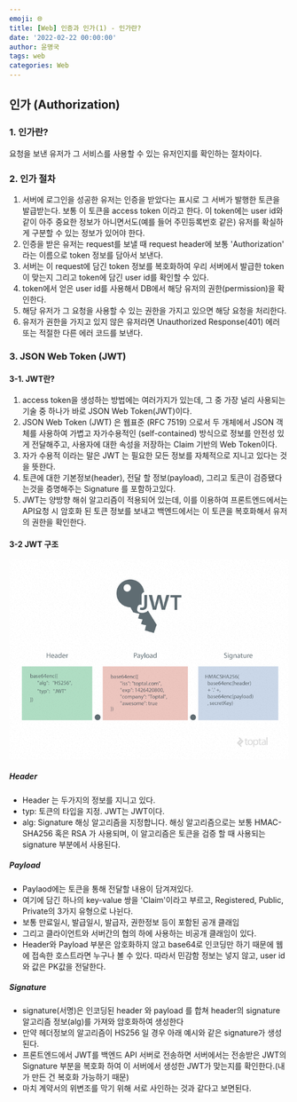 ```yaml
---
emoji: 🌐
title: [Web] 인증과 인가(1) - 인가란?
date: '2022-02-22 00:00:00'
author: 윤명국
tags: web
categories: Web
---
```


## 인가 (Authorization)

### 1. 인가란?

요청을 보낸 유저가 그 서비스를 사용할 수 있는 유저인지를 확인하는 절차이다.

### 2. 인가 절차

1. 서버에 로그인을 성공한 유저는 인증을 받았다는 표시로 그 서버가 발행한 토큰을 발급받는다.
보통 이 토큰을 access token 이라고 한다. 이 token에는 user id와 같이 아주 중요한 정보가 아니면서도(예를 들어 주민등록번호 같은) 유저를 확실하게 구분할 수 있는 정보가 있어야 한다.
2. 인증을 받은 유저는 request를 보낼 때 request header에 보통 'Authorization' 라는 이름으로 token 정보를 담아서 보낸다.
3. 서버는 이 request에 담긴 token 정보를 복호화하여 우리 서버에서 발급한 token이 맞는지 그리고 token에 담긴 user id를 확인할 수 있다.
4. token에서 얻은 user id를 사용해서 DB에서 해당 유저의 권한(permission)을 확인한다.
5. 해당 유저가 그 요청을 사용할 수 있는 권한을 가지고 있으면 해당 요청을 처리한다.
6. 유저가 권한을 가지고 있지 않은 유저라면 Unauthorized Response(401) 에러 또는 적절한 다른 에러 코드를 보낸다.

### 3. JSON Web Token (JWT)

#### 3-1. JWT란?

1. access token을 생성하는 방법에는 여러가지가 있는데, 그 중 가장 널리 사용되는 기술 중 하나가 바로 JSON Web Token(JWT)이다.
2. JSON Web Token (JWT) 은 웹표준 (RFC 7519) 으로서 두 개체에서 JSON 객체를 사용하여 가볍고 자가수용적인 (self-contained) 방식으로 정보를 안전성 있게 전달해주고, 사용자에 대한 속성을 저장하는 Claim 기반의 Web Token이다.
3. 자가 수용적 이라는 말은 JWT 는 필요한 모든 정보를 자체적으로 지니고 있다는 것을 뜻한다.
4. 토큰에 대한 기본정보(header), 전달 할 정보(payload), 그리고 토큰이 검증됐다는것을 증명해주는 Signature 를 포함하고있다.
5. JWT는 양방향 해쉬 알고리즘이 적용되어 있는데, 이를 이용하여 프론트엔드에서는 API요청 시 암호화 된 토큰 정보를 보내고 백엔드에서는 이 토큰을 복호화해서 유저의 권한을 확인한다.

#### 3-2 JWT 구조

![jwt image](./jwt.jpeg)

##### Header

- Header 는 두가지의 정보를 지니고 있다.
- typ: 토큰의 타입을 지정. JWT는 JWT이다.
- alg: Signature 해싱 알고리즘을 지정합니다. 해싱 알고리즘으로는 보통 HMAC-SHA256 혹은 RSA 가 사용되며, 이 알고리즘은 토큰을 검증 할 때 사용되는 signature 부분에서 사용된다.

##### Payload

- Paylaod에는 토큰을 통해 전달할 내용이 담겨져있다.
- 여기에 담긴 하나의 key-value 쌍을 'Claim'이라고 부르고, Registered, Public, Private의 3가지 유형으로 나뉜다.
- 보통 만료일시, 발급일시, 발급자, 권한정보 등이 포함된 공개 클래임
- 그리고 클라이언트와 서버간의 협의 하에 사용하는 비공개 클래임이 있다.
- Header와 Payload 부분은 암호화하지 않고 base64로 인코딩만 하기 때문에 웹에 접속한 호스트라면 누구나 볼 수 있다. 따라서 민감함 정보는 넣지 않고, user id와 값은 PK값을 전달한다.

##### Signature

- signature(서명)은 인코딩된 header 와 payload 를 합쳐 header의 signature 알고리즘 정보(alg)를 가져와 암호화하여 생성한다
- 만약 헤더정보의 알고리즘이 HS256 일 경우 아래 예시와 같은 signature가 생성된다.
- 프론트엔드에서 JWT를 백엔드 API 서버로 전송하면 서버에서는 전송받은 JWT의 Signature 부분을 복호화 하여 이 서버에서 생성한 JWT가 맞는지를 확인한다.(내가 만든 건 복호화 가능하기 때문)
- 마치 계약서의 위변조를 막기 위해 서로 사인하는 것과 같다고 보면된다.

```toc

```

